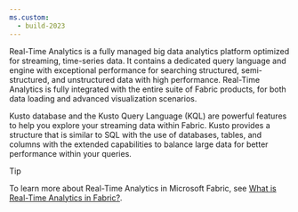 ```yaml
---
ms.custom:
  - build-2023
---
```

Real-Time Analytics is a fully managed big data analytics platform optimized for streaming, time-series data. It contains a dedicated query language and engine with exceptional performance for searching structured, semi-structured, and unstructured data with high performance. Real-Time Analytics is fully integrated with the entire suite of Fabric products, for both data loading and advanced visualization scenarios.

Kusto database and the Kusto Query Language (KQL) are powerful features to help you explore your streaming data within Fabric. Kusto provides a structure that is similar to SQL with the use of databases, tables, and columns with the extended capabilities to balance large data for better performance within your queries.

> [!TIP]
> To learn more about Real-Time Analytics in Microsoft Fabric, see [What is Real-Time Analytics in Fabric?](https://learn.microsoft.com/fabric/real-time-analytics/overview). <!-- Update URL for release -->

